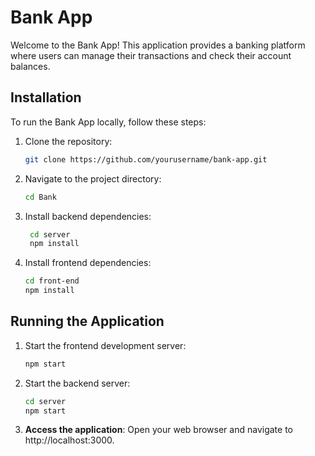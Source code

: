 # Bank App

Welcome to the Bank App! This application provides a banking platform where users can manage their transactions and check their account balances.

## Installation

To run the Bank App locally, follow these steps:

1. Clone the repository:
   
   ```bash
   git clone https://github.com/yourusername/bank-app.git
   
2. Navigate to the project directory:
   
    ```bash
    cd Bank

3. Install backend dependencies:
   
   ```bash
    cd server
    npm install

4. Install frontend dependencies:
   ```bash
   cd front-end
   npm install
   
## Running the Application

1. Start the frontend development server:
   
   ```bash
   npm start
   
2. Start the backend server:

    ```bash
    cd server
    npm start

3. **Access the application**:
   Open your web browser and navigate to http://localhost:3000.
